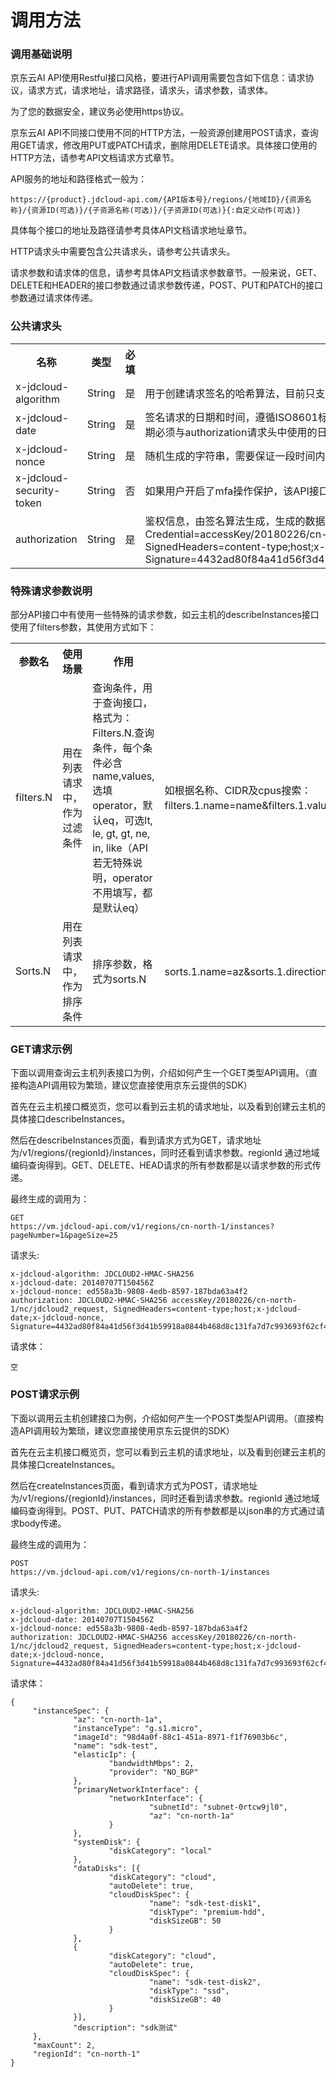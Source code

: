 # 调用方法
### **调用基础说明**
京东云AI API使用Restful接口风格，要进行API调用需要包含如下信息：请求协议，请求方式，请求地址，请求路径，请求头，请求参数，请求体。

为了您的数据安全，建议务必使用https协议。

京东云AI API不同接口使用不同的HTTP方法，一般资源创建用POST请求，查询用GET请求，修改用PUT或PATCH请求，删除用DELETE请求。具体接口使用的HTTP方法，请参考API文档请求方式章节。

API服务的地址和路径格式一般为：

```$xslt
https://{product}.jdcloud-api.com/{API版本号}/regions/{地域ID}/{资源名称}/{资源ID(可选)}/{子资源名称(可选)}/{子资源ID(可选)}{:自定义动作(可选)}
```
具体每个接口的地址及路径请参考具体API文档请求地址章节。

HTTP请求头中需要包含公共请求头，请参考公共请求头。

请求参数和请求体的信息，请参考具体API文档请求参数章节。一般来说，GET、DELETE和HEADER的接口参数通过请求参数传递，POST、PUT和PATCH的接口参数通过请求体传递。

### **公共请求头**
<table>
   <tr>
      <th>名称</th>
      <th>类型</th>
      <th>必填</th>
      <th>描述</th>
   </tr>
   <tr>
      <td>x-jdcloud-algorithm</td>
      <td>String</td>
      <td>是</td>
      <td>用于创建请求签名的哈希算法，目前只支持 JDCLOUD2-HMAC-SHA256</td>
   </tr>
   <tr>
      <td>x-jdcloud-date</td>
      <td>String</td>
      <td>是</td>
      <td>签名请求的日期和时间，遵循ISO8601标准，使用UTC时间，格式为YYYYMMDDTHHmmssZ。日期必须与authorization请求头中使用的日期相匹配。例如： 20180707T150456Z</td>
   </tr>
   <tr>
      <td>x-jdcloud-nonce</td>
      <td>String</td>
      <td>是</td>
      <td>随机生成的字符串，需要保证一段时间内的唯一性</td>
   </tr>
   <tr>
      <td>x-jdcloud-security-token</td>
      <td>String</td>
      <td>否</td>
      <td>如果用户开启了mfa操作保护，该API接口又是需要保护的接口，调用时需要传此参数</td>
   </tr>
   <tr>
      <td>authorization</td>
      <td>String</td>
      <td>是</td>
      <td>鉴权信息，由签名算法生成，生成的数据格式例如：JDCLOUD2-HMAC-SHA256 Credential=accessKey/20180226/cn-north-1/nc/jdcloud2_request, SignedHeaders=content-type;host;x-jdcloud-date;x-jdcloud-nonce, Signature=4432ad80f84a41d56f3d41b59918a0844b468d8c131fa7d7c993693f62cf43ef`</td>
   </tr>
   
</table>

### **特殊请求参数说明**
部分API接口中有使用一些特殊的请求参数，如云主机的describeInstances接口使用了filters参数，其使用方式如下：

<table>
   <tr>
      <th>参数名</th>
      <th>使用场景</th>
      <th>作用</th>
      <th>示例</th>
   </tr>
   <tr>
      <td>filters.N</td>
      <td>用在列表请求中，作为过滤条件</td>
      <td>查询条件，用于查询接口， 格式为：Filters.N.查询条件，每个条件必含name,values,选填operator，默认eq，可选lt, le, gt, gt, ne, in, like（API若无特殊说明，operator不用填写，都是默认eq）</td>
      <td>如根据名称、CIDR及cpus搜索：filters.1.name=name&filters.1.values.1=aaa&filters.2.name=CIDR&filters.2.values.1=192.168.1.0/24&filters.3.name=cpus&filters.3.operator=in&filters.3.values.1=2&filters.3.values.2=4；</td>
   </tr>
   <tr>
      <td>Sorts.N</td>
      <td>用在列表请求中，作为排序条件</td>
      <td>排序参数，格式为sorts.N</td>
      <td>sorts.1.name=az&sorts.1.direction=asc&sorts.2.name=status&sorts.2.direction=desc；</td> 
   </tr>
</table>


### **GET请求示例**
下面以调用查询云主机列表接口为例，介绍如何产生一个GET类型API调用。（直接构造API调用较为繁琐，建议您直接使用京东云提供的SDK）

首先在云主机接口概览页，您可以看到云主机的请求地址，以及看到创建云主机的具体接口describeInstances。

然后在describeInstances页面，看到请求方式为GET，请求地址为/v1/regions/{regionId}/instances，同时还看到请求参数。regionId 通过地域编码查询得到。GET、DELETE、HEAD请求的所有参数都是以请求参数的形式传递。

最终生成的调用为：
```$xslt
GET
https://vm.jdcloud-api.com/v1/regions/cn-north-1/instances?pageNumber=1&pageSize=25
```

请求头:
```$xslt
x-jdcloud-algorithm: JDCLOUD2-HMAC-SHA256
x-jdcloud-date: 20140707T150456Z
x-jdcloud-nonce: ed558a3b-9808-4edb-8597-187bda63a4f2
authorization: JDCLOUD2-HMAC-SHA256 accessKey/20180226/cn-north-1/nc/jdcloud2_request, SignedHeaders=content-type;host;x-jdcloud-date;x-jdcloud-nonce, Signature=4432ad80f84a41d56f3d41b59918a0844b468d8c131fa7d7c993693f62cf43ef
```
请求体：
```$xslt
空
```

### **POST请求示例**
下面以调用云主机创建接口为例，介绍如何产生一个POST类型API调用。（直接构造API调用较为繁琐，建议您直接使用京东云提供的SDK）

首先在云主机接口概览页，您可以看到云主机的请求地址，以及看到创建云主机的具体接口createInstances。

然后在createInstances页面，看到请求方式为POST，请求地址为/v1/regions/{regionId}/instances，同时还看到请求参数。regionId 通过地域编码查询得到。POST、PUT、PATCH请求的所有参数都是以json串的方式通过请求body传递。

最终生成的调用为：
```$xslt
POST
https://vm.jdcloud-api.com/v1/regions/cn-north-1/instances
```
请求头:

````$xslt
x-jdcloud-algorithm: JDCLOUD2-HMAC-SHA256
x-jdcloud-date: 20140707T150456Z
x-jdcloud-nonce: ed558a3b-9808-4edb-8597-187bda63a4f2
authorization: JDCLOUD2-HMAC-SHA256 accessKey/20180226/cn-north-1/nc/jdcloud2_request, SignedHeaders=content-type;host;x-jdcloud-date;x-jdcloud-nonce, Signature=4432ad80f84a41d56f3d41b59918a0844b468d8c131fa7d7c993693f62cf43ef
````
请求体：
```$xslt
{
     "instanceSpec": {
              "az": "cn-north-1a",
              "instanceType": "g.s1.micro",
              "imageId": "98d4a0f-88c1-451a-8971-f1f76903b6c",
              "name": "sdk-test",
              "elasticIp": {
                      "bandwidthMbps": 2,
                      "provider": "NO_BGP"
              },
              "primaryNetworkInterface": {
                      "networkInterface": {
                               "subnetId": "subnet-0rtcw9jl0",
                               "az": "cn-north-1a"
                      }
              },
              "systemDisk": {
                      "diskCategory": "local"
              },
              "dataDisks": [{
                      "diskCategory": "cloud",
                      "autoDelete": true,
                      "cloudDiskSpec": {
                               "name": "sdk-test-disk1",
                               "diskType": "premium-hdd",
                               "diskSizeGB": 50
                      }
              },
              {
                      "diskCategory": "cloud",
                      "autoDelete": true,
                      "cloudDiskSpec": {
                               "name": "sdk-test-disk2",
                               "diskType": "ssd",
                               "diskSizeGB": 40
                      }
              }],
              "description": "sdk测试"
     },
     "maxCount": 2,
     "regionId": "cn-north-1"
}
```

         
         